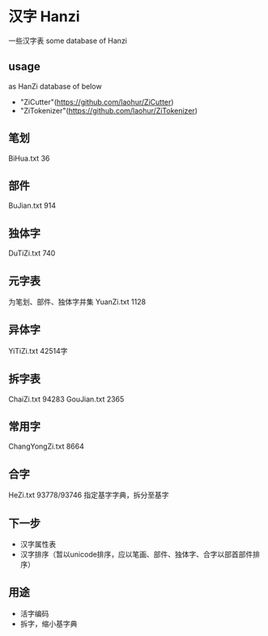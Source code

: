 # 汉字 Hanzi

一些汉字表
some database of Hanzi

## usage
as HanZi database of below

* "ZiCutter"(https://github.com/laohur/ZiCutter)
* "ZiTokenizer"(https://github.com/laohur/ZiTokenizer)


##  笔划
BiHua.txt 36

## 部件
BuJian.txt 914

## 独体字
DuTiZi.txt 740

## 元字表
为笔划、部件、独体字并集
YuanZi.txt 1128

## 异体字
YiTiZi.txt
42514字

## 拆字表
ChaiZi.txt 94283
GouJian.txt 2365

## 常用字
ChangYongZi.txt 8664

## 合字
HeZi.txt 93778/93746
指定基字字典，拆分至基字

## 下一步
* 汉字属性表
* 汉字排序（暂以unicode排序，应以笔画、部件、独体字、合字以部首部件排序）


## 用途
* 活字编码
* 拆字，缩小基字典
